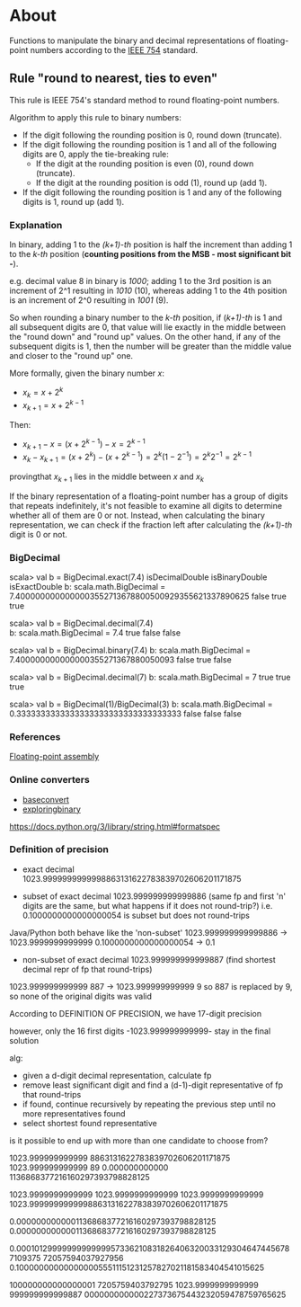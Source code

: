 # About

Functions to manipulate the binary and decimal representations of floating-point numbers according to the [IEEE 754]((https://en.wikipedia.org/wiki/IEEE_754-1985)) standard.


## Rule "round to nearest, ties to even"

This rule is IEEE 754's standard method to round floating-point numbers.

Algorithm to apply this rule to binary numbers:

- If the digit following the rounding position is 0, round down (truncate).    
- If the digit following the rounding position is 1 and all of the following digits are 0, apply the tie-breaking rule:
    - If the digit at the rounding position is even (0), round down (truncate).
    - If the digit at the rounding position is odd (1), round up (add 1).
- If the digit following the rounding position is 1 and any of the following digits is 1, round up (add 1).

### Explanation
In binary, adding 1 to the _(k+1)-th_ position is half the increment than adding 1 to the _k-th_ position (__counting positions from the MSB - most significant bit -__).

e.g. decimal value 8 in binary is _1000_; adding 1 to the 3rd position is an increment of 2^1 resulting in _1010_ (10), whereas adding 1 to the 4th position is an increment of 2^0 resulting in _1001_ (9).

So when rounding a binary number to the _k-th_ position, if (_k+1)-th_ is 1 and all subsequent digits are 0, that value will lie exactly in the middle between the "round down" and "round up" values.
On the other hand, if any of the subsequent digits is 1, then the number will be greater than the middle value and closer to the "round up" one.

More formally, given the binary number $x$:

- $x_k = x + 2^k$
- $x_{k+1} = x + 2^{k-1}$

Then:

- $x_{k+1} - x = (x + 2^{k-1}) - x = 2^{k-1}$
- $x_k - x_{k+1} = (x + 2^k) - (x + 2^{k-1}) = 2^k (1 - 2^{-1}) = 2^k 2^{-1} = 2^{k-1}$

provingthat $x_{k+1}$ lies in the middle between $x$ and $x_k$

If the binary representation of a floating-point number has a group of digits that repeats indefinitely, it's not feasible to examine all digits to determine whether all of them are 0 or not. Instead, when calculating the binary representation, we can check if the fraction left after calculating the _(k+1)-th_ digit is 0 or not.



### BigDecimal

scala> val b = BigDecimal.exact(7.4)                                            isDecimalDouble isBinaryDouble  isExactDouble
b: scala.math.BigDecimal = 7.4000000000000003552713678800500929355621337890625  false           true            true

scala> val b = BigDecimal.decimal(7.4)                                          
b: scala.math.BigDecimal = 7.4                                                  true            false           false

scala> val b = BigDecimal.binary(7.4)
b: scala.math.BigDecimal = 7.400000000000000355271367880050093                  false           true            false  

scala> val b = BigDecimal.decimal(7)
b: scala.math.BigDecimal = 7                                                    true            true            true

scala> val b = BigDecimal(1)/BigDecimal(3)
b: scala.math.BigDecimal = 0.3333333333333333333333333333333333                 false           false           false

### References

[Floating-point assembly](https://staffwww.fullcoll.edu/aclifton/cs241/lecture-floating-point-simd.html)

### Online converters
- [baseconvert](https://baseconvert.com/ieee-754-floating-point)
- [exploringbinary](https://www.exploringbinary.com/floating-point-converter/)


https://docs.python.org/3/library/string.html#formatspec


### Definition of precision

- exact decimal
1023.9999999999998863131622783839702606201171875

- subset of exact decimal
1023.999999999999886 (same fp and first 'n' digits are the same, but what
happens if it does not round-trip?)
i.e. 0.1000000000000000054 is subset but does not round-trips

Java/Python both behave like the 'non-subset'
1023.999999999999886 -> 1023.9999999999999
0.1000000000000000054 -> 0.1

- non-subset of exact decimal
1023.999999999999887 (find shortest decimal repr of fp that round-trips)

1023.999999999999 887 -> 1023.999999999999 9
so 887 is replaced by 9, so none of the original digits was valid

According to DEFINITION OF PRECISION, we have 17-digit precision

however, only the 16 first digits -1023.999999999999- stay in the final solution

alg: 
- given a d-digit decimal representation, calculate fp
- remove least significant digit and find a (d-1)-digit representative of fp that round-trips
- if found, continue recursively by repeating the previous step until no more representatives found
- select shortest found representative

is it possible to end up with more than one candidate to choose from?

1023.999999999999 8863131622783839702606201171875
1023.999999999999 89
   0.000000000000 1136868377216160297393798828125

1023.9999999999999
1023.9999999999999
1023.9999999999999
1023.9999999999998863131622783839702606201171875


0.0000000000001136868377216160297393798828125
0.0000000000001136868377216160297393798828125

0.00010129999999999999573362108318264063200331293046474456787109375
72057594037927956
0.1000000000000000055511151231257827021181583404541015625

100000000000000001
7205759403792795
1023.9999999999999
999999999999887
000000000000227373675443232059478759765625